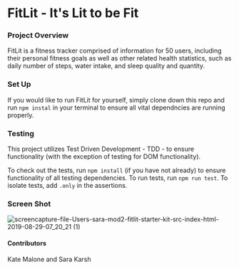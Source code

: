 # FitLit - It's Lit to be Fit

### Project Overview

FitLit is a fitness tracker comprised of information for 50 users, including their personal fitness goals as well as other related health statistics, such as daily number of steps, water intake, and sleep quality and quantity.


### Set Up

If you would like to run FitLit for yourself, simply clone down this repo and run `npm instal` in your terminal to ensure all vital dependncies are running properly.


### Testing

This project utilizes Test Driven Development - TDD - to ensure functionality (with the exception of testing for DOM functionality).

To check out the tests, run `npm install` (if you have not already) to ensure functionality of all testing dependencies. To run tests, run `npm run test`. To isolate tests, add `.only` in the assertions.

### Screen Shot

![screencapture-file-Users-sara-mod2-fitlit-starter-kit-src-index-html-2019-08-29-07_20_21 (1)](https://user-images.githubusercontent.com/46407593/63943983-ec66a600-ca2d-11e9-99a1-1a8c973bd83d.png)

#### Contributors
Kate Malone and Sara Karsh
